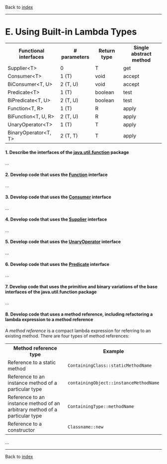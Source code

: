 Back to [index](README.md)

---
# E. Using Built-in Lambda Types
<table>
    <tr>
        <th>Functional interfaces</th>
        <th># parameters</th>
        <th>Return type</th>
        <th>Single abstract method</th>
    </tr>
    <tr>
        <td>Supplier&lt;T&gt;</td>
        <td>0</td>
        <td>T</td>
        <td>get</td>
    </tr>
    <tr>
        <td>Consumer&lt;T&gt;</td>
        <td>1 (T)</td>
        <td>void</td>
        <td>accept</td>
    </tr>
    <tr>
        <td>BiConsumer&lt;T, U&gt;</td>
        <td>2 (T, U)</td>
        <td>void</td>
        <td>accept</td>
    </tr>
    <tr>
        <td>Predicate&lt;T&gt;</td>
        <td>1 (T)</td>
        <td>boolean</td>
        <td>test</td>
    </tr>
    <tr>
        <td>BiPredicate&lt;T, U&gt;</td>
        <td>2 (T, U)</td>
        <td>boolean</td>
        <td>test</td>
    </tr>
    <tr>
        <td>Function&lt;T, R&gt;</td>
        <td>1 (T)</td>
        <td>R</td>
        <td>apply</td>
    </tr>
    <tr>
        <td>BiFunction&lt;T, U, R&gt;</td>
        <td>2 (T, U)</td>
        <td>R</td>
        <td>apply</td>
    </tr>
    <tr>
        <td>UnaryOperator&lt;T&gt;</td>
        <td>1 (T)</td>
        <td>T</td>
        <td>apply</td>
    </tr>
    <tr>
        <td>BinaryOperator&lt;T, T&gt;</td>
        <td>2 (T, T)</td>
        <td>T</td>
        <td>apply</td>
    </tr>
</table>

#### 1. Describe the interfaces of the [java.util.function](https://docs.oracle.com/javase/8/docs/api/java/util/function/package-summary.html) package
...
#### 2. Develop code that uses the [Function](https://docs.oracle.com/javase/8/docs/api/java/util/function/Function.html) interface
...
#### 3. Develop code that uses the [Consumer](https://docs.oracle.com/javase/8/docs/api/java/util/function/Consumer.html) interface
...
#### 4. Develop code that uses the [Supplier](https://docs.oracle.com/javase/8/docs/api/java/util/function/Supplier.html) interface
...
#### 5. Develop code that uses the [UnaryOperator](https://docs.oracle.com/javase/8/docs/api/java/util/function/UnaryOperator.html) interface
...
#### 6. Develop code that uses the [Predicate](https://docs.oracle.com/javase/8/docs/api/java/util/function/Predicate.html) interface
...
#### 7. Develop code that uses the primitive and binary variations of the base interfaces of the java.util.function package
...
#### 8. Develop code that uses a method reference, including refactoring a lambda expression to a method reference
A _method reference_ is a compact lambda expression for referring to an existing method.
There are four types of method references:
<table>
    <tr>
        <th>Method reference type</th>
        <th>Example</th>
    </tr>
    <tr>
        <td>Reference to a static method</td>
        <td><code>ContainingClass::staticMethodName</code></td>
    </tr>
    <tr>
        <td>Reference to an instance method of a particular type</td>
        <td><code>containingObject::instanceMethodName</code></td>
    </tr>
    <tr>
        <td>Reference to an instance method of an arbitrary method of a particular type</td>
        <td><code>ContainingType::methodName</code></td>
    </tr>
    <tr>
        <td>Reference to a constructor</td>
        <td><code>Classname::new</code></td>
    </tr>
</table>
...

---
Back to [index](README.md)
